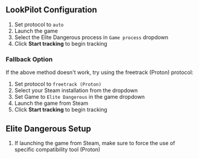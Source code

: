 ## LookPilot Configuration
1. Set protocol to `auto`
2. Launch the game
3. Select the Elite Dangerous process in `Game process` dropdown
4. Click **Start tracking** to begin tracking

### Fallback Option
If the above method doesn't work, try using the freetrack (Proton) protocol:

1. Set protocol to `freetrack (Proton)`
2. Select your Steam installation from the dropdown
3. Set Game to `Elite Dangerous` in the game dropdown
4. Launch the game from Steam
5. Click **Start tracking** to begin tracking

## Elite Dangerous Setup
1. If launching the game from Steam, make sure to force the use of specific compatibility tool (Proton)


